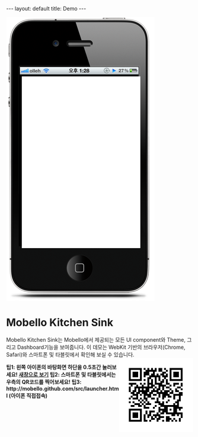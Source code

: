 --- layout: default title: Demo ---

<div class="row">
	<div class="span6" style="position: relative">
		<img src="/attachments/4981276/5046452.png" />
		<iframe id="browser" scrolling="no" frameborder="0" width="320px" height="464px"
			style="left: 42px; top: 161px; position: absolute;" src="/src/launcher.html"
		></iframe>
	</div>
	<div class="span6">
		<h1>Mobello Kitchen Sink</h1>
	</div>
	<p>
		Mobello Kitchen Sink는 Mobello에서 제공되는 모든 UI component와 Theme, 그리고 Dashboard기능을 보여줍니다. 이
		데모는 WebKit 기반의 브라우저(Chrome, Safari)와 스마트폰 및 타블릿에서 확인해 보실 수 있습니다. <img
			src="/attachments/4981276/5668869.png" style="float: right"
		/>
	</p>
	<div style="font-weight: bold">
		팁1: 왼쪽 아이폰의 바탕화면 하단을 0.5초간 눌러보세요! <a href="/emulator/emulator.html" target="_blank">새창으로
			보기</a> 팁2: 스마트폰 및 타블릿에서는 우측의 QR코드를 찍어보세요! 팁3: http://mobello.github.com/src/launcher.html
		(아이폰 직접접속)
	</div>
</div>